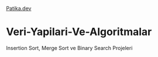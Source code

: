 [Patika.dev](https://www.patika.dev/tr) 
# Veri-Yapilari-Ve-Algoritmalar
Insertion Sort, Merge Sort ve Binary Search Projeleri

